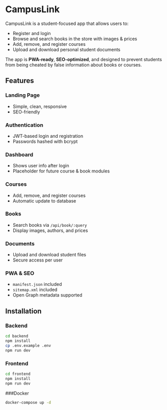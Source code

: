 # CampusLink

CampusLink is a student-focused app that allows users to:

- Register and login
- Browse and search books in the store with images & prices
- Add, remove, and register courses
- Upload and download personal student documents

The app is **PWA-ready**, **SEO-optimized**, and designed to prevent students from being cheated by false information about books or courses.

## Features

### Landing Page

- Simple, clean, responsive
- SEO-friendly

### Authentication

- JWT-based login and registration
- Passwords hashed with bcrypt

### Dashboard

- Shows user info after login
- Placeholder for future course & book modules

### Courses

- Add, remove, and register courses
- Automatic update to database

### Books

- Search books via `/api/book/:query`
- Display images, authors, and prices

### Documents

- Upload and download student files
- Secure access per user

### PWA & SEO

- `manifest.json` included
- `sitemap.xml` included
- Open Graph metadata supported

## Installation

### Backend

```bash
cd backend
npm install
cp .env.example .env
npm run dev
```

### Frontend

```bash
cd frontend
npm install
npm run dev
```

###Docker
```bash
docker-compose up -d
```
